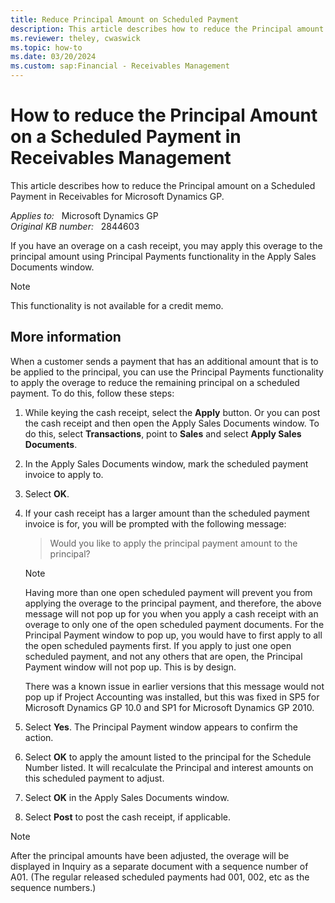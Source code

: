 ```yaml
---
title: Reduce Principal Amount on Scheduled Payment
description: This article describes how to reduce the Principal amount on a Scheduled Payment in Receivables for Microsoft Dynamics GP.
ms.reviewer: theley, cwaswick
ms.topic: how-to
ms.date: 03/20/2024
ms.custom: sap:Financial - Receivables Management
---
```

# How to reduce the Principal Amount on a Scheduled Payment in Receivables Management

This article describes how to reduce the Principal amount on a Scheduled Payment in Receivables for Microsoft Dynamics GP.

_Applies to:_ &nbsp; Microsoft Dynamics GP  
_Original KB number:_ &nbsp; 2844603

If you have an overage on a cash receipt, you may apply this overage to the principal amount using Principal Payments functionality in the Apply Sales Documents window.

> [!NOTE]
> This functionality is not available for a credit memo.

## More information

When a customer sends a payment that has an additional amount that is to be applied to the principal, you can use the Principal Payments functionality to apply the overage to reduce the remaining principal on a scheduled payment. To do this, follow these steps:

1. While keying the cash receipt, select the **Apply** button. Or you can post the cash receipt and then open the Apply Sales Documents window. To do this, select **Transactions**, point to **Sales** and select **Apply Sales Documents**.

2. In the Apply Sales Documents window, mark the scheduled payment invoice to apply to.
3. Select **OK**.
4. If your cash receipt has a larger amount than the scheduled payment invoice is for, you will be prompted with the following message:

    > Would you like to apply the principal payment amount to the principal?

    > [!NOTE]
    > Having more than one open scheduled payment will prevent you from applying the overage to the principal payment, and therefore, the above message will not pop up for you when you apply a cash receipt with an overage to only one of the open scheduled payment documents. For the Principal Payment window to pop up, you would have to first apply to all the open scheduled payments first. If you apply to just one open scheduled payment, and not any others that are open, the Principal Payment window will not pop up. This is by design.
    >
    > There was a known issue in earlier versions that this message would not pop up if Project Accounting was installed, but this was fixed in SP5 for Microsoft Dynamics GP 10.0 and SP1 for Microsoft Dynamics GP 2010.

5. Select **Yes**. The Principal Payment window appears to confirm the action.
6. Select **OK** to apply the amount listed to the principal for the Schedule Number listed. It will recalculate the Principal and interest amounts on this scheduled payment to adjust.
7. Select **OK** in the Apply Sales Documents window.
8. Select **Post** to post the cash receipt, if applicable.

> [!NOTE]
> After the principal amounts have been adjusted, the overage will be displayed in Inquiry as a separate document with a sequence number of A01. (The regular released scheduled payments had 001, 002, etc as the sequence numbers.)
